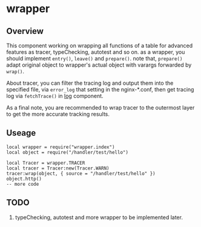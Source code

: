 # **wrapper**

## **Overview**

This component working on wrapping all functions of a table for advanced features as tracer, typeChecking, autotest and so on. as a wrapper, you should implement `entry()`, `leave()` and `prepare()`. note that, `prepare()` adapt original object to wrapper's actual object with varargs forwarded by `wrap()`.

About tracer, you can filter the tracing log and output them into the specified file, via `error_log` that setting in the nginx-*.conf, then get tracing log via `fetchTrace()` in [log](https://github.com/tweyseo/Mirana/tree/master/log) component.

As a final note, you are recommended to wrap tracer to the outermost layer to get the more accurate tracking results.

## **Useage**

```
local wrapper = require("wrapper.index")
local object = require("/handler/test/hello")

local Tracer = wrapper.TRACER
local tracer = Tracer:new(Tracer.WARN)
tracer:wrap(object, { source = "/handler/test/hello" })
object.http()
-- more code
```

## **TODO**

1. typeChecking, autotest and more wrapper to be implemented later.